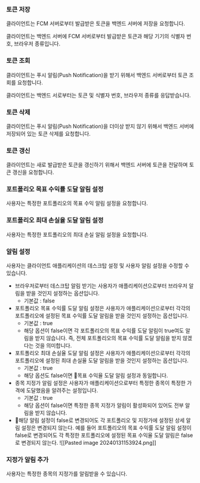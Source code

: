 
### 토큰 저장
클라이언트는 FCM 서버로부터 발급받은 토큰을 백엔드 서버에 저장을 요청합니다.

클라이언트는 백엔드 서버에 FCM 서버로부터 발급받은 토큰과 해당 기기의 식별자 번호, 브라우저 종류입니다.

### 토큰 조회
클라이언트는 푸시 알림(Push Notification)을 받기 위해서 백엔드 서버로부터 토큰 조회를 요청합니다.

클라이언트는 백엔드 서로부터는 토큰 및 식별자 번호, 브라우저 종류를 응답받습니다.

### 토큰 삭제
클라이언트는 푸시 알림(Push Notification)을 더이상 받지 않기 위해서 백엔드 서버에 저장되어 있는 토큰 삭제를 요청합니다.

### 토큰 갱신
클라이언트는 새로 발급받은 토큰을 갱신하기 위해서 백엔드 서버에 토큰을 전달하며 토큰 갱신을 요청합니다.

### 포트폴리오 목표 수익률 도달 알림 설정
사용자는 특정한 포트폴리오의 목표 수익 알림 설정을 요청합니다.

### 포트폴리오 최대 손실율 도달 알림 설정
사용자는 특정한 포트폴리오의 최대 손실 알림 설정을 요청합니다.

### 알림 설정
사용자는 클라이언트 애플리케이션의 데스크탑 설정 및 사용자 알림 설정을 수정할 수 있습니다.
- 브라우저로부터 데스크탑 알림 받기는 사용자가 애플리케이션으로부터 브라우저 알림을 받을 것인지 설정하는 옵션입니다.
	- 기본값 : false
- 포트폴리오 목표 수익률 도달 알림 설정은 사용자가 애플리케이션으로부터 각각의 포트폴리오에 설정된 목표 수익률 도달 알림을 받을 것인지 설정하는 옵션입니다.
	- 기본값 : true
	- 해당 옵션이 false이면 각 포트폴리오의 목표 수익률 도달 알림이 true여도 알림을 받지 않습니다. 즉, 전체 포트폴리오의 목표 수익률 도달 알림을 받지 않겠다는 것을 의미합니다.
- 포트폴리오 최대 손실율 도달 알림 설정은 사용자가 애플리케이션으로부터 각각의 포트폴리오에 설정된 최대 손실율 도달 알림을 받을 것인지 설정하는 옵션입니다.
	- 기본값 : true
	- 해당 옵션도 false이면 목표 수익율 도달 알림 설정과 동일합니다.
- 종목 지정가 알림 설정은 사용자가 애플리케이션으로부터 특정한 종목이 특정한 가격에 도달했음을 알려주는 설정입니다.
	- 기본값 : true
	- 해당 옵션이 false이면 특정한 종목 지정가 알림이 활성화되어 있어도 전부 알림을 받지 않습니다.
- 해당 알림 설정이 false로 변경되어도 각 포트폴리오 및 지정가에 설정된 상세 알림 설정은 변경되지 않는다. 예를 들어 포트폴리오의 목표 수익률 도달 알림 설정이 false로 변경되어도 각 특정한 포트폴리오에 설정된 목표 수익율 도달 알림은 false로 변경되지 않는다.
![[Pasted image 20240131153924.png]]

### 지정가 알림 추가
사용자는 특정한 종목의 지정가를 알림받을 수 있습니다. 